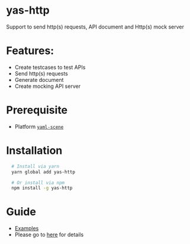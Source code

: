 # yas-http
Support to send http(s) requests, API document and Http(s) mock server

# Features:
- Create testcases to test APIs
- Send http(s) requests
- Generate document
- Create mocking API server

# Prerequisite
- Platform [`yaml-scene`](https://www.npmjs.com/package/yaml-scene)


# Installation

```sh
  # Install via yarn
  yarn global add yas-http

  # Or install via npm
  npm install -g yas-http
```

# Guide

- [Examples](./scenes/test)
- Please go to [here](./GUIDE.md) for details